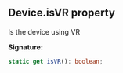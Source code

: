 
## Device.isVR property

Is the device using VR

**Signature:**

```typescript
static get isVR(): boolean;
```
